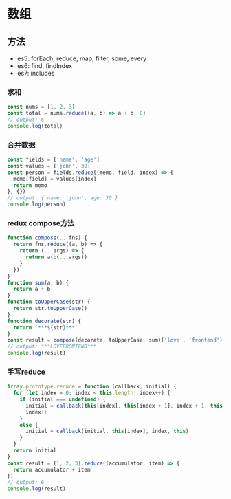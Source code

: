 # 数组
## 方法
- es5: forEach, reduce, map, filter, some, every
- es6: find, findIndex
- es7: includes
### 求和
```js
const nums = [1, 2, 3]
const total = nums.reduce((a, b) => a + b, 0)
// output: 6
console.log(total)
```
### 合并数据
```js
const fields = ['name', 'age']
const values = ['john', 30]
const person = fields.reduce((memo, field, index) => {
  memo[field] = values[index]
  return memo
}, {})
// output: { name: 'john', age: 30 }
console.log(person)
```
### redux compose方法
```js
function compose(...fns) {
  return fns.reduce((a, b) => {
    return (...args) => {
      return a(b(...args))
    }
  })
}
function sum(a, b) {
  return a + b
}
function toUpperCase(str) {
  return str.toUpperCase()
}
function decorate(str) {
  return `***${str}***`
}
const result = compose(decorate, toUpperCase, sum)('love', 'frontend')
// output: ***LOVEFRONTEND***
console.log(result)
```
### 手写reduce
<!-- eslint-skip -->
```js
Array.prototype.reduce = function (callback, initial) {
  for (let index = 0; index < this.length; index++) {
    if (initial === undefined) {
      initial = callback(this[index], this[index + 1], index + 1, this)
      index++
    }
    else {
      initial = callback(initial, this[index], index, this)
    }
  }
  return initial
}
const result = [1, 2, 3].reduce((accumulator, item) => {
  return accumulator + item
})
// output: 6
console.log(result)
```
